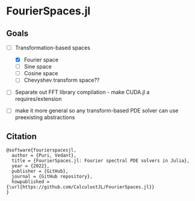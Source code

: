 # FourierSpaces.jl

## Goals
- [ ] Transformation-based spaces
    - [X] Fourier space
    - [ ] Sine space
    - [ ] Cosine space
    - [ ] Chevyshev transform space??
- [ ] Separate out FFT library compilation - make CUDA.jl a requires/extension
- [ ] make it more general so any transform-based PDE solver can use preexisting abstractions



## Citation

```
@software{fourierspacesjl,
  author = {Puri, Vedant},
  title = {FourierSpaces.jl: Fourier spectral PDE solvers in Julia},
  year = {2022},
  publisher = {GitHub},
  journal = {GitHub repository},
  howpublished = {\url{https://github.com/CalculustJL/FourierSpaces.jl}}
}
```
